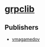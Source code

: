 # [grpclib](https://pypi.org/project/grpclib)



## Publishers
- [vmagamedov](https://pypi.org/user/vmagamedov)

